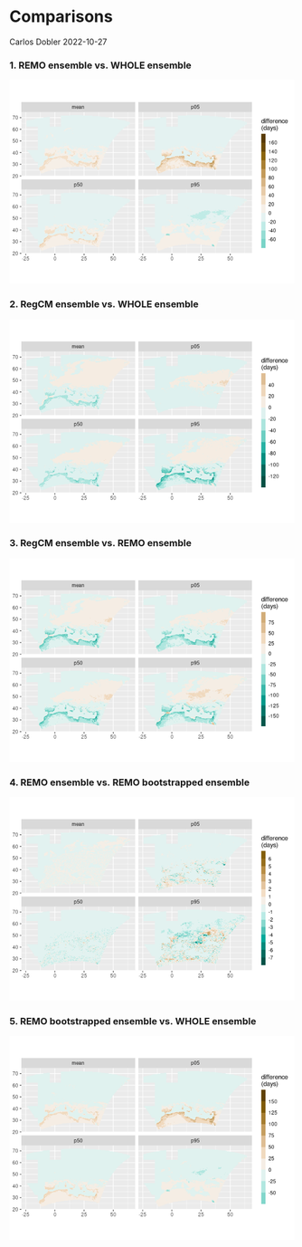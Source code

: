 Comparisons
================
Carlos Dobler
2022-10-27

### 1. REMO ensemble vs. WHOLE ensemble

![](comparisons_files/figure-gfm/unnamed-chunk-1-1.png)<!-- -->

### 2. RegCM ensemble vs. WHOLE ensemble

![](comparisons_files/figure-gfm/unnamed-chunk-2-1.png)<!-- -->

### 3. RegCM ensemble vs. REMO ensemble

![](comparisons_files/figure-gfm/unnamed-chunk-3-1.png)<!-- -->

### 4. REMO ensemble vs. REMO bootstrapped ensemble

![](comparisons_files/figure-gfm/unnamed-chunk-4-1.png)<!-- -->

### 5. REMO bootstrapped ensemble vs. WHOLE ensemble

![](comparisons_files/figure-gfm/unnamed-chunk-5-1.png)<!-- -->
